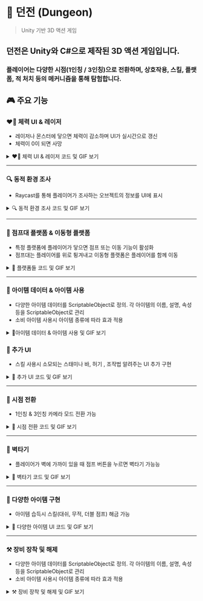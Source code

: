 # 🏰 던전 (Dungeon)

> Unity 기반 3D 액션 게임

## **던전**은 Unity와 C#으로 제작된 3D 액션 게임입니다.  
### 플레이어는 다양한 시점(1인칭 / 3인칭)으로 전환하며, 상호작용, 스킬, 플랫폼, 적 처치 등의 메커니즘을 통해 탐험합니다.

## 🎮 주요 기능


### ❤️‍🔥 체력 UI & 레이저
 - 레이저나 몬스터에 닿으면 체력이 감소하며 UI가 실시간으로 갱신
 - 체력이 0이 되면 사망
<details>
<summary>❤️‍🔥 체력 UI & 레이저 코드 및 GIF 보기</summary>
<div align="center">
<img src="https://github.com/user-attachments/assets/9c01e4b7-c53d-4363-b287-ddf675a8d31e" alt="체력 UI 변화 및 레이저" width="600"/>
</div>

  ### 1️⃣ 사망 및 데미지 처리

  ```csharp
public void Die()
{
    Debug.Log("Die");
}

public void TakePhysicalDamage(int damage)
{
    // 무적 상태일시 무시
    if (isInvincible)
    {
        return;
    }
    health.Substact(damage);
    onTakeDamage?.Invoke();
}
```
---
### 2️⃣ 피격시 화면 플래
```csharp
 private void Start()
 {
     CharcterManager.Instance.player.condition.onTakeDamage += Flash;
 }

 // 피격시 호출되어 화면에 빨간색 보이게하는 함수
 public void Flash()
 {
     if(coroutine != null)
     {
         StopCoroutine(coroutine);
     }
     image.enabled = true;
     image.color = new Color(1f, 100f / 255f, 100f / 255f);
     coroutine = StartCoroutine(FadeAway());
 }
```
---
### 3️⃣ 레이저 충돌 체크 및 데미지 적용
```csharp
 private void Update()
{
    RaycastHit hit;
    bool isHit = false;
    if (Physics.Raycast(transform.position, transform.right, out hit, 10f))
    {
        if (hit.collider.CompareTag("Player"))
        {
            isHit = true;
            if (!isAttack)
            {
                isAttack = true;
                CharcterManager.Instance.player.condition.TakePhysicalDamage(1);
            }
            _laserLight.SetActive(true);
        }
    }
    if(!isHit) // 플레이어가 레이저에서 벗어난 상태
    {
        isAttack = false;
        _laserLight.SetActive(false);
    }
    Debug.DrawRay(transform.position, transform.right * 10f);
}
```

</details>

---

### 🔍 동적 환경 조사
 - Raycast를 통해 플레이어가 조사하는 오브젝트의 정보를 UI에 표시
<details>
<summary>🔍 동적 환경 조사 코드 및 GIF 보기</summary>
<div align="center">
<img src="https://github.com/user-attachments/assets/2af629e1-7d63-4f76-8140-fffb1a21a281" alt="상호작용" width="600"/>
</div>
  
### 1️⃣ 상호작용 시스템을 위한 인터페이스 정의
  
  ```csharp
public interface IInteractable
{
    public string GetInteractPrompt();
    public void OnInteract();
}
```
  ---
  ### 2️⃣ 카메라 기반 동적 환경 조사 & UI 프롬프트 출력

  ```csharp
private void Update()
{
    if (Time.time - lastCheckTime > checkRate)
    {
        lastCheckTime = Time.time;

        Ray ray;
        if (CharcterManager.Instance.player.controller.isFirstPerson)
        {
            camera = CharcterManager.Instance.player.controller.firstPerson;
            ray = camera.ScreenPointToRay(new Vector3(Screen.width / 2, Screen.height / 2));
        }
        else
        {
            camera = CharcterManager.Instance.player.controller.thirdPerson;
            ray = new Ray(_thirdPersonTransform.position, camera.transform.forward);
        }

        RaycastHit hit;
        if (Physics.Raycast(ray, out hit, maxCheckDistance, layerMask))
        {
            if (hit.collider.gameObject != curInteractGameObject)
            {
                curInteractGameObject = hit.collider.gameObject;
                curInteractable = hit.collider.GetComponent<IInteractable>();
                SetPromptText();
            }
        }
        else
        {
            curInteractGameObject = null;
            curInteractable = null;
            UIManager.Instance.ClosePrompt();
        }
    }
}

private void SetPromptText()
{
    if (curInteractable != null)
    {
        UIManager.Instance.OpenPrompt(curInteractable.GetInteractPrompt());
    }
}
```
</details>

---

###  🎈 점프대 플랫폼 & 이동형 플랫폼
 - 특정 플랫폼에 플레이어가 닿으면 점프 또는 이동 기능이 활성화
 - 점프대는 플레이어를 위로 튕겨내고 이동형 플랫폼은 플레이어를 함께 이동
<details>
<summary>🎈 플랫폼들  코드 및 GIF 보기</summary>
  
  ### 1️⃣ 점프 패드
<div align="center">
<img src="https://github.com/user-attachments/assets/8ab0884c-1980-4a84-a8db-92d388fb25a6" alt="점프대" width="600"/>
</div>

  ```csharp
private void OnCollisionEnter(Collision collision)
{
    if (collision.gameObject.CompareTag("Player"))
        _rb.AddForce(Vector3.up * jumpForce, ForceMode.Impulse);
}
```
---
### 2️⃣ 이동형 플랫폼
<div align="center">
<img src="https://github.com/user-attachments/assets/2d91617d-e915-415a-bd2d-3299be911d18" alt="이동형 발판" width="600"/>
</div>

```csharp
private void Update()
 {
     if (!isActive) return; 

   // 오른쪽 방향으로 이동
   transform.position += Vector3.right * _speed * Time.deltaTime;
    // 지정된 거리만큼 이동하면 방향 거꾸로 지정
    if (Vector3.Distance(startPos, transform.position) >= _moveDistance)
    {
       _speed *= -1;
   }

 }

 void LateUpdate()
 {
     if (!isActive) return;

     Vector3 distance = transform.position - preivousPos;
     preivousPos = transform.position;

     // 플레이어도 이동
     CharcterManager.Instance.player.transform.position += distance;
 }
 private void OnCollisionEnter(Collision collision)
 {
     if (collision.collider.CompareTag("Player"))
     {
         isActive = true;
     }
 }

 private void OnCollisionExit(Collision collision)
 {
     if (collision.collider.CompareTag("Player"))
     {
         isActive = false;
     }
 }
```

</details>

---

### 🛒 아이템 데이터 & 아이템 사용
 - 다양한 아이템 데이터를 ScriptableObject로 정의. 각 아이템의 이름, 설명, 속성 등을 ScriptableObject로 관리
 - 소비 아이템 사용시 아이템 종류에 따라 효과 적용
<details>
<summary>🛒아이템 데이터 & 아이템 사용 및 GIF 보기</summary>
<div align="center">
<img src="https://github.com/user-attachments/assets/e146b79a-e591-434e-a076-e09bdfea84e3" alt="아이템 사용" width="600"/>
</div>

  ### 1️⃣ 아이템 데이터(ScriptableObject)
  
  ```csharp
public enum ItemType
{
    Equipable,
    Consumable,
    Resource,
    Box
}
public enum ConsumableType
{
    Health,
    Hunger,
    Invincible,
    Dash,
    DoubleJump,
}
[Serializable]
public class ItemDataConsumable
{
    public ConsumableType type;
    public float value;
}

[CreateAssetMenu(fileName = "Item", menuName = "NewItem")]
public class ItemData : ScriptableObject
{
    [Header("Info")]
    public string displayName;
    public string description;
    public ItemType type;
    public Sprite Icon;
    public GameObject dropPrefab;

    [Header("Stacking")]
    public bool canStack;
    public int maxStackAmount;

    [Header("ConumableType")]
    public ItemDataConsumable[] consumables;

    [Header("Equip")]
    public GameObject equipPrefab;
}
```
---

### 2️⃣ 아이템 사용
```csharp
 public void OnUseButton()
 {
     if (selectedItem.type != ItemType.Consumable && selectedItem.type != ItemType.Box) return;
     
     foreach (var effect in selectedItem.consumables)
     {
         switch (effect.type)
         {
             case ConsumableType.Health: condition.Heal(effect.value); break;
             case ConsumableType.Hunger: condition.Eat(effect.value); break;
             case ConsumableType.Invincible:
                 SkillManager.Instance.UnLockSkill(SkillType.Invincible);
                 break;
             case ConsumableType.Dash:
                 SkillManager.Instance.UnLockSkill(SkillType.Dash);
                 break;
             case ConsumableType.DoubleJump:
                 SkillManager.Instance.UnLockSkill(SkillType.DoubleJump);
                 break;
         }
     }
     RemoveSelectedItem();
 }

```
</details>

### 🎨 추가 UI
 - 스킬 사용시 소모되는 스태미나 바, 허기 , 조작법 알려주는 UI 추가 구현
<details>
<summary> 🎨 추가 UI 코드 및 GIF 보기</summary>
<div align="center">
<img src="https://github.com/user-attachments/assets/731258b7-0e6e-484c-8fb9-c8afdf80f3a8" alt="추가 UI" width="600"/>
</div>

  ### 1️⃣ 스태미나 바

  ```csharp
Condition stamina { get { return uiCondition.stamina; } }
private void Update()
{
    stamina.Add(stamina.passiveValue * Time.deltaTime);
}

public bool UseStamina(float amount)
{
    if(stamina.curValue - amount < 0f)
    {
        return false;
    }
    stamina.Substact(amount);
    return true;
}
```
---

### 2️⃣ 허기 바
```csharp
Condition hunger { get { return uiCondition.hunger; } }
private void Update()
{
    if (!isInvincible)
    {
        hunger.Substact(hunger.passiveValue * Time.deltaTime);

        if (hunger.curValue == 0f) 
        {
            health.Substact(noHungerHealthDecay * Time.deltaTime);
        }
    }
}

public void Eat(float count)
{
    hunger.Add(count);
}
```

### 3️⃣ 조작법 알려주는 UI
```csharp
 public GameObject informationWindow;
 private void Start()
 {
     var controller = CharcterManager.Instance.player.controller ?? CharcterManager.Instance.player.GetComponent<PlayerController>();
     controller.OnInformation += Toggle;
     informationWindow.SetActive(false);
 }

 public void Toggle()
 {
     UIManager.Instance.Toggle(informationWindow);
 }
```

</details>

---

### 🔄 시점 전환
 - 1인칭 & 3인칭 카메라 모드 전환 가능
<details>
<summary>🔄 시점 전환 코드 및 GIF 보기</summary>
<div align="center">
<img src="https://github.com/user-attachments/assets/c8b400e7-b76c-4715-a3fe-28acdb751372" alt="3인칭 시점" width="600"/>
</div>

  ### 1️⃣ 시점 전환 입력 처리

  ```csharp
public void onSwitchCamera(InputAction.CallbackContext context)
{
    if (context.phase == InputActionPhase.Started)
    {
        isFirstPerson = !isFirstPerson;
        if (isFirstPerson)
        {
            firstPerson.gameObject.SetActive(true);
            thirdPerson.gameObject.SetActive(false);
        }
        else
        {
            thirdPerson.gameObject.SetActive(true);
            firstPerson.gameObject.SetActive(false);
        }
    }
}
```
---

### 2️⃣ 상호작용 시 시점에 따른 Ray 처리
```csharp
Ray ray;

if (CharcterManager.Instance.player.controller.isFirstPerson)
{
    camera = CharcterManager.Instance.player.controller.firstPerson;
    ray = camera.ScreenPointToRay(new Vector3(Screen.width / 2, Screen.height / 2));
    _rayText.text = "1인칭 시점";
}
else
{
    camera = CharcterManager.Instance.player.controller.thirdPerson;
    ray = new Ray(_thirdPersonTransform.position, camera.transform.forward);
    _rayText.text = "3인칭 시점";
}
```
</details>

---

### 🧗 벽타기
 - 플레이어가 벽에 가까이 있을 때 점프 버튼을 누르면 벽타기 가능능
<details>
<summary> 🧗 벽타기 코드 및 GIF 보기</summary>
<div align="center">
<img src="https://github.com/user-attachments/assets/1aefe1be-4c20-4b39-bd18-91aa3949188a" alt="벽타기" width="600"/>
</div>

  ### 1️⃣ 벽인지 체크(Raycast)

  ```csharp
 private bool CheckWall()
 {
     Ray ray = new Ray(transform.position, transform.forward);
     _wallCheck = Physics.Raycast(ray, _climbCheckDistance, wallLayer);
     if (_wallCheck) return true;
     return false;
 }
```
---

### 2️⃣ 점프 입력시 벽 타기 조건 추
```csharp
public void OnJump(InputAction.CallbackContext context)
{
    if (context.phase != InputActionPhase.Started) return;

    if(IsGrounded()) // 점프
    {
         _rb.AddForce(Vector2.up * _jumpPower, ForceMode.Impulse);
    }
    else if(CheckWall() && !IsGrounded()) // 벽타기
    {
        _rb.AddForce(Vector3.up * _jumpPower * 5f, ForceMode.Impulse);
    }
}
```

</details>

---

### 🧾 다양한 아이템 구현
 - 아이템 습득시 스킬(대쉬, 무적, 더블 점프) 해금 가능 
<details>
<summary> 🧾 다양한 아이템  UI 코드 및 GIF 보기</summary>

  ### 1️⃣ 대쉬
  
<div align="center">
<img src="https://github.com/user-attachments/assets/85dadb98-b52a-4151-8564-de1fa466dac4" alt="대쉬" width="600"/>
</div>

  ```csharp
public void OnDash(InputAction.CallbackContext context)
{
    if (context.phase == InputActionPhase.Started)
    {
        if (SkillManager.Instance.CheckUnLockSkill(SkillType.Dash) && !isDash)
        {
            SkillManager.Instance.TriggerCooldown(SkillType.Dash);
            condition.Dash(20f);
            StartCoroutine(Dash(_dashPower));
        }
    }
}

private IEnumerator Dash(float dashPower)
{
    isDash = true;
    Camera cam = CharcterManager.Instance.player.controller.isFirstPerson ? CharcterManager.Instance.player.controller.firstPerson : CharcterManager.Instance.player.controller.thirdPerson;
    Vector3 dir = cam.transform.forward;
    dir.y = 0f; // 수평이동만 하기위해 y를 0으로 설정
    dir.Normalize();
    _rb.AddForce(dir * dashPower, ForceMode.Impulse);
    CharcterManager.Instance.player.controller.canMove = false;
    Invoke(nameof(CharcterManager.Instance.player.controller.EnableMove), 0.5f);
    yield return new WaitForSeconds(SkillManager.Instance.GetCoolTime(SkillType.Dash));

    isDash = false;
}
```
---

### 2️⃣ 더블 점프

<div align="center">
<img src="https://github.com/user-attachments/assets/d432f08e-c4b6-40ce-9b9d-ddbc43027e34" alt="더블 점프" width="600"/>
</div>

```csharp
public void OnDoubleJump(InputAction.CallbackContext context)
{
    if (context.phase == InputActionPhase.Started)
    {
        if (IsGrounded() && !isDoubleJump)
        {
            jumpCount = 0;
            isDoubleJump = true;
            SkillManager.Instance.TriggerCooldown(SkillType.DoubleJump);
            condition.DoubleJump(10f);
        }
        if (SkillManager.Instance.CheckUnLockSkill(SkillType.DoubleJump) && jumpCount < maxJumpCount && isDoubleJump)
        {
            jumpCount++;
            _rb.velocity = new Vector2(_rb.velocity.x, 0f); 
            _rb.AddForce(Vector2.up * _jumpPower, ForceMode.Impulse);
            if(jumpCount == maxJumpCount) isDoubleJump = false;
        }
    }
}
```

### 3️⃣ 무적

<div align="center">
<img src="https://github.com/user-attachments/assets/a6f7c478-e6fd-410f-bb6a-9e73c97a5dcd" alt="무적" width="600"/>
</div>

```csharp
// PlayerCondition.cs
 private void Update()
 {
     stamina.Add(stamina.passiveValue * Time.deltaTime);
     if (!isInvincible)
     {
         hunger.Substact(hunger.passiveValue * Time.deltaTime);
         

         if (hunger.curValue == 0f)
         {
             health.Substact(noHungerHealthDecay * Time.deltaTime);
         }

         if (health.curValue == 0f)
         {
             Die();
         }
     }
     // 무적 관련
     else
     {
         invincibleTime -= Time.deltaTime;
         if (invincibleTime <= 0f)
         {
             isInvincible = false;  
         }
     }
 }

// PlayerController.cs
public void OnInvincible(InputAction.CallbackContext context)
{
    if (context.phase == InputActionPhase.Started)
    {
        if (SkillManager.Instance.CheckUnLockSkill(SkillType.Invincible))
        {
            SkillManager.Instance.TriggerCooldown(SkillType.Invincible);
            condition.Invincibility(40f, SkillManager.Instance.GetCoolTime(SkillType.Invincible));
        }
    }    
}
```

</details>

---

### ⚒️ 장비 장착 및 해제
 - 다양한 아이템 데이터를 ScriptableObject로 정의. 각 아이템의 이름, 설명, 속성 등을 ScriptableObject로 관리
 - 소비 아이템 사용시 아이템 종류에 따라 효과 적용
<details>
<summary>⚒️ 장비 장착 및 해제 및 GIF 보기</summary>
<div align="center">
<img src="https://github.com/user-attachments/assets/ff685e21-5b59-4e3b-a850-6455b14d72a9" alt="아이템 사용" width="600"/>
</div>

  ### 1️⃣ 장비 장착
  
  ```csharp
// 아이템 선택시 상세정보 UI에 표시하게 해주는 함수
public void SelectItem(int index)
{
    if (slots[index].item == null) return;

    selectedItem = slots[index].item;
    selectedItemIndex = index;

    // 텍스트 정보 업데이트
    selectedItemName.text = selectedItem.displayName;
    selectedItemDescription.text = selectedItem.description;

    selectedStatName.text = string.Empty;
    selectedStatValue.text = string.Empty;

    // 소비 아이템 효과 목록 표시
    for (int i = 0; i < selectedItem.consumables.Length; i++)
    {
        selectedStatName.text += selectedItem.consumables[i].type.ToString() + "\n";
        selectedStatValue.text += selectedItem.consumables[i].value.ToString() + "\n";
    }

    // 버튼 상태 설정
    useButton.SetActive(selectedItem.type == ItemType.Consumable);
    equipButton.SetActive(selectedItem.type == ItemType.Equipable && !slots[index].equipped);
    unequipButton.SetActive(selectedItem.type == ItemType.Equipable && slots[index].equipped);
    dropButton.SetActive(true);
}

public void OnEquipButton()
{
    if (slots[curEquipIndex].equipped)
    {
        UnEquip(curEquipIndex);
    }
    slots[selectedItemIndex].equipped = true;
    curEquipIndex = selectedItemIndex;
    CharcterManager.Instance.player.equipment.EquipNew(selectedItem);
    InventoryManager.Instance.UpdateUI();

    SelectItem(selectedItemIndex);
}
```
---

### 2️⃣ 장비 해제
```csharp
 public void OnUnEquipButton(int index)
{
    UnEquip(index);
}

void UnEquip(int index)
{
    slots[index].equipped = false;
    CharcterManager.Instance.player.equipment.UnEquip();
    InventoryManager.Instance.UpdateUI();

    if (selectedItemIndex == index)
    {
     리
```csharp
 public void OnShoot(InputAction.CallbackContext context)
 {
     if (context.phase == InputActionPhase.Started && curInteractable != null)
     {
         if (curInteractable is Shooter shooter)
         {
             curInteractable.OnInteract();
         }
        
     }
 }
```

</details>

